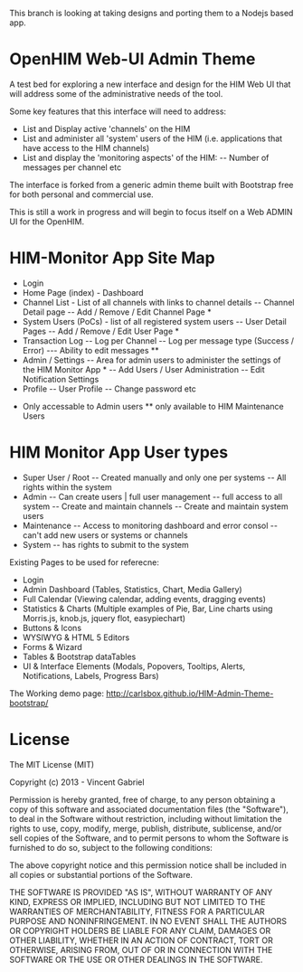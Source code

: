 This branch is looking at taking designs and porting them to a Nodejs based app.


OpenHIM Web-UI Admin Theme 
==========================

A test bed for exploring a new interface and design for the HIM Web UI that will address some of the administrative needs of the tool.

Some key features that this interface will need to address:
- List and Display active 'channels' on the HIM
- List and administer all 'system' users of the HIM (i.e. applications that have access to the HIM channels)
- List and display the 'monitoring aspects' of the HIM:
-- Number of messages per channel etc

The interface is forked from a generic admin theme built with Bootstrap free for both personal and commercial use. 

This is still a work in progress and will begin to focus itself on a Web ADMIN UI for the OpenHIM.

HIM-Monitor App Site Map
========================

- Login
- Home Page (index) - Dashboard
- Channel List - List of all channels with links to channel details
-- Channel Detail page
-- Add / Remove / Edit Channel Page * 
- System Users (PoCs) - list of all registered system users
-- User Detail Pages
-- Add / Remove / Edit User Page * 
- Transaction Log
-- Log per Channel
-- Log per message type (Success / Error)
--- Ability to edit messages **
- Admin / Settings -- Area for admin users to administer the settings of the HIM Monitor App *
-- Add Users / User Administration
-- Edit Notification Settings
- Profile
-- User Profile
-- Change password etc

* Only accessable to Admin users
** only available to HIM Maintenance Users


HIM Monitor App User types
==========================
- Super User / Root
-- Created manually and only one per systems
-- All rights within the system
- Admin
-- Can create users | full user management
-- full access to all system
-- Create and maintain channels
-- Create and maintain system users
- Maintenance
-- Access to monitoring dashboard and error consol
-- can't add new users or systems or channels
- System
-- has rights to submit to the system

Existing Pages to be used for referecne:

- Login
- Admin Dashboard (Tables, Statistics, Chart, Media Gallery)
- Full Calendar (Viewing calendar, adding events, dragging events)
- Statistics & Charts (Multiple examples of Pie, Bar, Line charts using Morris.js, knob.js, jquery flot, easypiechart)
- Buttons & Icons
- WYSIWYG & HTML 5 Editors
- Forms & Wizard
- Tables & Bootstrap dataTables
- UI & Interface Elements (Modals, Popovers, Tooltips, Alerts, Notifications, Labels, Progress Bars)

The Working demo page:
http://carlsbox.github.io/HIM-Admin-Theme-bootstrap/


License
===============
The MIT License (MIT)

Copyright (c) 2013 - Vincent Gabriel

Permission is hereby granted, free of charge, to any person obtaining a copy
of this software and associated documentation files (the "Software"), to deal
in the Software without restriction, including without limitation the rights
to use, copy, modify, merge, publish, distribute, sublicense, and/or sell
copies of the Software, and to permit persons to whom the Software is
furnished to do so, subject to the following conditions:

The above copyright notice and this permission notice shall be included in
all copies or substantial portions of the Software.

THE SOFTWARE IS PROVIDED "AS IS", WITHOUT WARRANTY OF ANY KIND, EXPRESS OR
IMPLIED, INCLUDING BUT NOT LIMITED TO THE WARRANTIES OF MERCHANTABILITY,
FITNESS FOR A PARTICULAR PURPOSE AND NONINFRINGEMENT. IN NO EVENT SHALL THE
AUTHORS OR COPYRIGHT HOLDERS BE LIABLE FOR ANY CLAIM, DAMAGES OR OTHER
LIABILITY, WHETHER IN AN ACTION OF CONTRACT, TORT OR OTHERWISE, ARISING FROM,
OUT OF OR IN CONNECTION WITH THE SOFTWARE OR THE USE OR OTHER DEALINGS IN
THE SOFTWARE.
